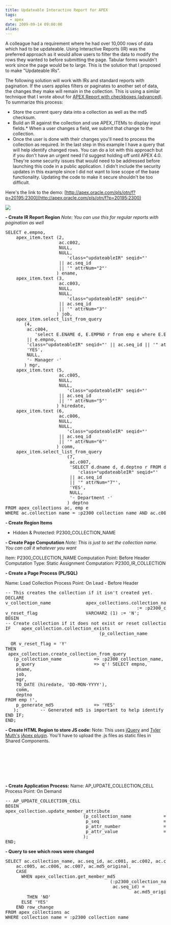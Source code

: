 ```yaml
---
title: Updateable Interactive Report for APEX
tags:
  - apex
date: 2009-09-14 09:00:00
alias:
---
```


A colleague had a requirement where he had over 10,000 rows of data which had to be updateable. Using Interactive Reports (IR) was the preferred approach as it would allow users to filter the data to modify the rows they wanted to before submitting the page. Tabular forms wouldn't work since the page would be to large. This is the solution that I proposed to make "Updateable IRs".

The following solution will work with IRs and standard reports with pagination. If the users applies filters or paginates to another set of data, the changes they make will remain in the collection. This is using a similar technique that I wrote about for [APEX Report with checkboxes (advanced)](http://apex-smb.blogspot.com/2009/01/apex-report-with-checkboxes-advanced.html). To summarize this process:

*   Store the current query data into a collection as well as the md5 checksum.
*   Build an IR against the collection and use APEX_ITEMs to display input fields.*   When a user changes a field, we submit that change to the collection.
*   Once the user is done with their changes you'll need to process the collection as required. In the last step in this example I have a query that will help identify changed rows.
You can do a lot with this approach but if you don't have an urgent need I'd suggest holding off until APEX 4.0\. They're some security issues that would need to be addressed before launching this code in a public application. I didn't include the security updates in this example since I did not want to lose scope of the base functionality. Updating the code to make it secure shouldn't be too difficult.

Here's the link to the demo: [http://apex.oracle.com/pls/otn/f?p=20195:2300](http://apex.oracle.com/pls/otn/f?p=20195:2300)

[![](http://1.bp.blogspot.com/_33EF80fk9sM/SqxaSe21azI/AAAAAAAADqU/xsH4IhHxhwg/s400/updateable_ir.jpg)](http://1.bp.blogspot.com/_33EF80fk9sM/SqxaSe21azI/AAAAAAAADqU/xsH4IhHxhwg/s1600-h/updateable_ir.jpg)

<span style="font-weight: bold;">- Create IR Report Region</span>
<span style="font-style: italic;">Note: You can use this for regular reports with pagination as well</span>
<pre class="brush: sql">
SELECT e.empno,
    apex_item.text (2,
                    ac.c002,
                    NULL,
                    NULL,
                       'class="updateableIR" seqid="'
                    || ac.seq_id
                    || '" attrNum="2"'
                   ) ename,
    apex_item.text (3,
                    ac.c003,
                    NULL,
                    NULL,
                       'class="updateableIR" seqid="'
                    || ac.seq_id
                    || '" attrNum="3"'
                   ) job,
    apex_item.select_list_from_query
       (4,
        ac.c004,
           'select E.ENAME d, E.EMPNO r from emp e where E.EMPNO != '
        || e.empno,
        'class="updateableIR" seqid="' || ac.seq_id || '" attrNum="4"',
        'YES',
        NULL,
        '- Manager -'
       ) mgr,
    apex_item.text (5,
                    ac.c005,
                    NULL,
                    NULL,
                       'class="updateableIR" seqid="'
                    || ac.seq_id
                    || '" attrNum="5"'
                   ) hiredate,
    apex_item.text (6,
                    ac.c006,
                    NULL,
                    NULL,
                       'class="updateableIR" seqid="'
                    || ac.seq_id
                    || '" attrNum="6"'
                   ) comm,
    apex_item.select_list_from_query
                       (7,
                        ac.c007,
                        'SELECT d.dname d, d.deptno r FROM dept d',
                           'class="updateableIR" seqid="'
                        || ac.seq_id
                        || '" attrNum="7"',
                        'YES',
                        NULL,
                        '- Department -'
                       ) deptno
FROM apex_collections ac, emp e
WHERE ac.collection_name = :p2300_collection_name AND ac.c001 = e.empno
</pre>

<span style="font-weight: bold;">- Create Region Items</span>
- Hidden &amp; Protected: P2300_COLLECTION_NAME

<span style="font-weight: bold;">- Create Page Computation</span>
<span style="font-style: italic;">Note: This is just to set the collection name. You can call it whatever you want</span>

Item: P2300_COLLECTION_NAME
Computation Point: Before Header
Computation Type: Static Assignment
Computation: P2300_IR_COLLECTION

<span style="font-weight: bold;">- Create a Page Process  (PL/SQL)</span>

Name: Load Collection
Process Point: On Lead - Before Header
<pre class="brush: sql">
-- This creates the collection if it isn't created yet.
DECLARE
v_collection_name             apex_collections.collection_name%TYPE
                                                 := :p2300_collection_name;
v_reset_flag                  VARCHAR2 (1) := 'N';
BEGIN
-- Create collection if it does not exist or reset collection required
IF    apex_collection.collection_exists
                                   (p_collection_name            => v_collection_name) =
                                                                     FALSE
  OR v_reset_flag = 'Y'
THEN
 apex_collection.create_collection_from_query
   (p_collection_name            => :p2300_collection_name,
    p_query                      => q'! SELECT empno,
    ename,
    job,
    mgr,
    TO_DATE (hiredate, 'DD-MON-YYYY'),
    comm,
    deptno
FROM emp !',
    p_generate_md5               => 'YES'
   );        -- Generated md5 is important to help identify changed columns
END IF;
END;
</pre>

<span style="font-weight: bold;">- Create HTML Region to store JS code:</span>
Note: This uses [jQuery](http://jquery.com/) and [Tyler Muth's](http://tylermuth.wordpress.com) [jApex plugin](http://tylermuth.wordpress.com/2009/08/19/japex-a-jquery-plugin-for-apex/). You'll have to upload the .js files as static files in Shared Components.

<pre class="brush: html">
<script src="#APP_IMAGES#jquery-1.3.2.min.js" type="text/javascript"></script>
<script src="#APP_IMAGES#jquery.jApex.0.9.2.js" type="text/javascript"></script>

<script type="text/javascript">
/**
 * Updates a cell in a collection
 * @author Martin Giffy D'Souza. http://apex-smb.blogspot.com
 * @param pThis input item that was changed
 *  Must contain the following attributes:
 *  - seqid Seq ID from collection
 *  - attrnum Attribute number (column number)
 * @param pOptions Options
 *  - appProcess: Application process to call
 *  - collectionName: Collection to update
 *  - successFn: Function to execute once completed
 */
function updateCollectionCell(pThis, pOptions){
  var vDefaults = {
    appProcess: 'AP_UPDATE_COLLECTION_CELL',
    collectionName: '',
    successFn: function(){}
  };
  pOptions = jQuery.extend({}, vDefaults, pOptions);  

  // Check that collection name is present
  if (pOptions.collectionName == ''){
    alert('Missing Collection Name');
    return;
  }

  jQuery.jApex.ajax({
    appProcess: pOptions.appProcess,
    success: pOptions.successFn,
    x01: pOptions.collectionName,
    x02: $(pThis).attr('seqid'), //Seq ID
    x03: $(pThis).attr('attrnum'), //Attribute Number (i.e. column number)
    x04: $(pThis).val() // New Value
  });

  return;
}// updateCollectionCell

//Set all updateableIR columns onChange events
$('.updateableIR').live('change',function(){
  updateCollectionCell(this, {
    collectionName: $v('P2300_COLLECTION_NAME'),
    successFn: function(){}
    });
});
</script>
</pre>

<span style="font-weight: bold;">- Create Application Process:</span>
Name: AP_UPDATE_COLLECTION_CELL
Process Point: On Demand

<pre class="brush: sql">
-- AP_UPDATE_COLLECTION_CELL
BEGIN
apex_collection.update_member_attribute
                             (p_collection_name            => apex_application.g_x01,
                              p_seq                        => apex_application.g_x02,
                              p_attr_number                => apex_application.g_x03,
                              p_attr_value                 => apex_application.g_x04
                             );
END;
</pre>

<span style="font-weight: bold;">- Query to see which rows were changed</span>
<pre class="brush: sql">
SELECT ac.collection_name, ac.seq_id, ac.c001, ac.c002, ac.c003, ac.c004,
    ac.c005, ac.c006, ac.c007, ac.md5_original,
    CASE
      WHEN apex_collection.get_member_md5
                                       (:p2300_collection_name,
                                        ac.seq_id) =
                                                ac.md5_original
        THEN 'NO'
      ELSE 'YES'
    END row_change
FROM apex_collections ac
WHERE collection_name = :p2300_collection_name
</pre>
